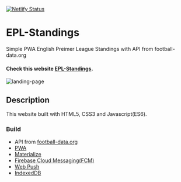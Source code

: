 [![Netlify Status](https://api.netlify.com/api/v1/badges/7d054531-e27e-4cb7-aad5-bf20f4be7f7a/deploy-status)](https://app.netlify.com/sites/epl-standings/deploys)

# EPL-Standings
Simple PWA English Preimer League Standings with API from football-data.org

#### Check this website [EPL-Standings](https://epl-standings.netlify.app/).

![landing-page](readme.png)

## Description
This website built with HTML5, CSS3 and Javascript(ES6).

### Build
* API from <a href="https://www.football-data.org/">football-data.org</a>
* <a href="">PWA</a>
* <a href="">Materialize</a>
* <a href="">Firebase Cloud Messaging(FCM)</a>
* <a href="">Web Push</a>
* <a href="">IndexedDB</a>
